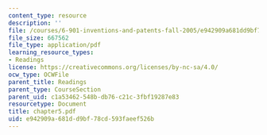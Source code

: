 ```yaml
---
content_type: resource
description: ''
file: /courses/6-901-inventions-and-patents-fall-2005/e942909a681dd9bf78cd593faeef526b_chapter5.pdf
file_size: 667562
file_type: application/pdf
learning_resource_types:
- Readings
license: https://creativecommons.org/licenses/by-nc-sa/4.0/
ocw_type: OCWFile
parent_title: Readings
parent_type: CourseSection
parent_uid: c1a53462-548b-db76-c21c-3fbf19287e83
resourcetype: Document
title: chapter5.pdf
uid: e942909a-681d-d9bf-78cd-593faeef526b
---
```

